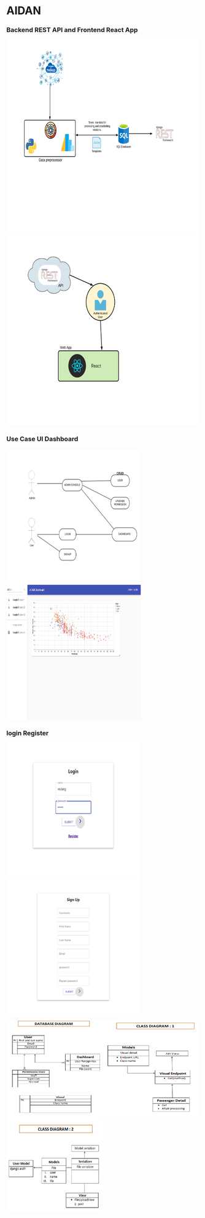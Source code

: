 # AIDAN


### Backend REST API and Frontend React App

<img src="/Flowcharts/screenshot.png" width="500" height="500"/>      <img src="/Flowcharts/ERD.png" width="500" height="500"/>    


### Use Case            UI Dashboard

<img src="/Flowcharts/screenshot3.png" width="350" height="350"/>      <img src="/Flowcharts/Dashboard.png" width="350" height="350"/>


### login              Register
<img src="/Flowcharts/Login.png" width="350" height="350"/>             <img src="/Flowcharts/Register.png" width="350" height="350"/>             



<img src="/Flowcharts/DB.png" width="250" height="250"/> <img src="/Flowcharts/CDA.png" width="250" height="250"/> <img src="/Flowcharts/CDB.png" width="250" height="250"/>
